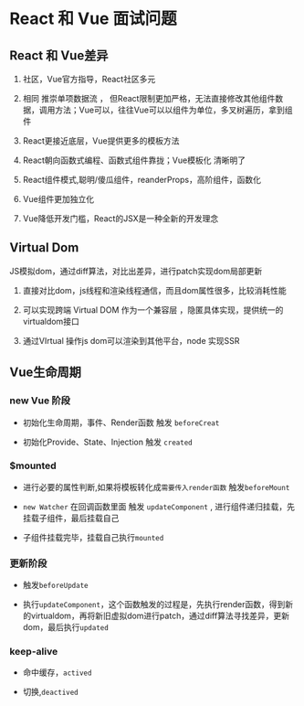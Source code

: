 # React 和 Vue 面试问题

## React 和 Vue差异

1. 社区，Vue官方指导，React社区多元

2. 相同 推崇单项数据流 ， 但React限制更加严格，无法直接修改其他组件数据，调用方法；Vue可以，往往Vue可以以组件为单位，多叉树遍历，拿到组件

3. React更接近底层，Vue提供更多的模板方法

4. React朝向函数式编程、函数式组件靠拢；Vue模板化 清晰明了

5. React组件模式,聪明/傻瓜组件，reanderProps，高阶组件，函数化

6. Vue组件更加独立化

7. Vue降低开发门槛，React的JSX是一种全新的开发理念

## Virtual Dom

JS模拟dom，通过diff算法，对比出差异，进行patch实现dom局部更新

1. 直接对比dom，js线程和渲染线程通信，而且dom属性很多，比较消耗性能

2. 可以实现跨端 Virtual DOM 作为一个兼容层 ，隐匿具体实现，提供统一的virtualdom接口

3. 通过VIrtual 操作js dom可以渲染到其他平台，node 实现SSR

## Vue生命周期

### new Vue 阶段

- 初始化生命周期，事件、Render函数 触发 `beforeCreat`

- 初始化Provide、State、Injection 触发 `created`

### $mounted

- 进行必要的属性判断,如果将模板转化成`需要传入render函数` 触发`beforeMount`

- `new Watcher`  在回调函数里面 触发 `updateComponent` , 进行组件递归挂载，先挂载子组件，最后挂载自己

- 子组件挂载完毕，挂载自己执行`mounted`

### 更新阶段

- 触发`beforeUpdate`

- 执行`updateComponent`，这个函数触发的过程是，先执行render函数，得到新的virtualdom，再将新旧虚拟dom进行patch，通过diff算法寻找差异，更新dom，最后执行`updated`

### keep-alive

- 命中缓存，`actived`

- 切换,`deactived`
